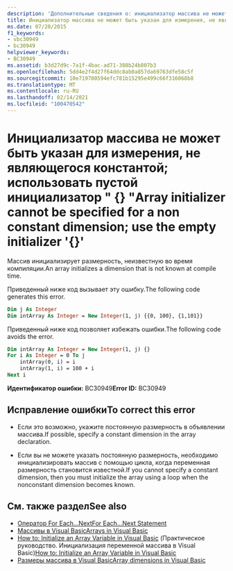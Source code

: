 ```yaml
---
description: 'Дополнительные сведения о: инициализатор массива не может быть указан для неизменного измерения; использовать пустой инициализатор "{}'
title: Инициализатор массива не может быть указан для измерения, не являющегося константой; использовать пустой инициализатор " {} "
ms.date: 07/20/2015
f1_keywords:
- vbc30949
- bc30949
helpviewer_keywords:
- BC30949
ms.assetid: b3d27d9c-7a1f-4bac-ad71-388b24b807b3
ms.openlocfilehash: 5dd4e2f4d27f64ddc8ab0a857da69763dfe58c5f
ms.sourcegitcommit: 10e719780594efc781b15295e499c66f316068b8
ms.translationtype: MT
ms.contentlocale: ru-RU
ms.lasthandoff: 02/14/2021
ms.locfileid: "100470542"
---
```

# <a name="array-initializer-cannot-be-specified-for-a-non-constant-dimension-use-the-empty-initializer-"></a><span data-ttu-id="7709e-103">Инициализатор массива не может быть указан для измерения, не являющегося константой; использовать пустой инициализатор " {} "</span><span class="sxs-lookup"><span data-stu-id="7709e-103">Array initializer cannot be specified for a non constant dimension; use the empty initializer '{}'</span></span>

<span data-ttu-id="7709e-104">Массив инициализирует размерность, неизвестную во время компиляции.</span><span class="sxs-lookup"><span data-stu-id="7709e-104">An array initializes a dimension that is not known at compile time.</span></span>  
  
 <span data-ttu-id="7709e-105">Приведенный ниже код вызывает эту ошибку.</span><span class="sxs-lookup"><span data-stu-id="7709e-105">The following code generates this error.</span></span>  
  
```vb  
Dim j As Integer  
Dim intArray As Integer = New Integer(1, j) {{0, 100}, {1,101}}  
```  
  
 <span data-ttu-id="7709e-106">Приведенный ниже код позволяет избежать ошибки.</span><span class="sxs-lookup"><span data-stu-id="7709e-106">The following code avoids the error.</span></span>  
  
```vb  
Dim intArray As Integer = New Integer(1, j) {}  
For i As Integer = 0 To j  
    intArray(0, i) = i  
    intArray(1, i) = 100 + i  
Next i  
```  
  
 <span data-ttu-id="7709e-107">**Идентификатор ошибки:** BC30949</span><span class="sxs-lookup"><span data-stu-id="7709e-107">**Error ID:** BC30949</span></span>  
  
## <a name="to-correct-this-error"></a><span data-ttu-id="7709e-108">Исправление ошибки</span><span class="sxs-lookup"><span data-stu-id="7709e-108">To correct this error</span></span>  
  
- <span data-ttu-id="7709e-109">Если это возможно, укажите постоянную размерность в объявлении массива.</span><span class="sxs-lookup"><span data-stu-id="7709e-109">If possible, specify a constant dimension in the array declaration.</span></span>  
  
- <span data-ttu-id="7709e-110">Если вы не можете указать постоянную размерность, необходимо инициализировать массив с помощью цикла, когда переменная размерность становится известной.</span><span class="sxs-lookup"><span data-stu-id="7709e-110">If you cannot specify a constant dimension, then you must initialize the array using a loop when the nonconstant dimension becomes known.</span></span>  
  
## <a name="see-also"></a><span data-ttu-id="7709e-111">См. также раздел</span><span class="sxs-lookup"><span data-stu-id="7709e-111">See also</span></span>

- [<span data-ttu-id="7709e-112">Оператор For Each…Next</span><span class="sxs-lookup"><span data-stu-id="7709e-112">For Each...Next Statement</span></span>](../language-reference/statements/for-each-next-statement.md)
- [<span data-ttu-id="7709e-113">Массивы в Visual Basic</span><span class="sxs-lookup"><span data-stu-id="7709e-113">Arrays in Visual Basic</span></span>](../programming-guide/language-features/arrays/index.md)
- <span data-ttu-id="7709e-114">[How to: Initialize an Array Variable in Visual Basic](../programming-guide/language-features/arrays/how-to-initialize-an-array-variable.md) (Практическое руководство. Инициализация переменной массива в Visual Basic)</span><span class="sxs-lookup"><span data-stu-id="7709e-114">[How to: Initialize an Array Variable in Visual Basic](../programming-guide/language-features/arrays/how-to-initialize-an-array-variable.md)</span></span>
- [<span data-ttu-id="7709e-115">Размеры массива в Visual Basic</span><span class="sxs-lookup"><span data-stu-id="7709e-115">Array dimensions in Visual Basic</span></span>](../programming-guide/language-features/arrays/array-dimensions.md)
